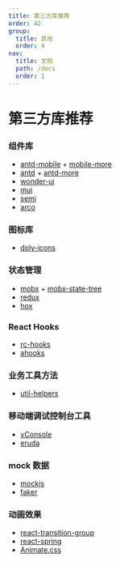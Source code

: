 ```yaml
---
title: 第三方库推荐
order: 42
group:
  title: 其他
  order: 4
nav:
  title: 文档
  path: /docs
  order: 1
---
```


# 第三方库推荐

### 组件库

- [antd-mobile] + [mobile-more]
- [antd] + [antd-more]
- [wonder-ui]
- [mui]
- [semi]
- [arco]

### 图标库

- [doly-icons]

### 状态管理

- [mobx] + [mobx-state-tree]
- [redux]
- [hox]

### React Hooks

- [rc-hooks]
- [ahooks]

### 业务工具方法

- [util-helpers]

### 移动端调试控制台工具

- [vConsole]
- [eruda]

### mock 数据

- [mockjs]
- [faker]

### 动画效果

- [react-transition-group]
- [react-spring]
- [Animate.css]

[vconsole]: https://github.com/Tencent/vConsole
[eruda]: https://github.com/liriliri/eruda
[mockjs]: https://github.com/nuysoft/Mock/wiki
[faker]: https://github.com/faker-js/faker
[hox]: https://github.com/umijs/hox
[mobx]: https://github.com/mobxjs/mobx
[mobx-state-tree]: https://github.com/mobxjs/mobx-state-tree
[redux]: https://github.com/reduxjs/redux
[react-transition-group]: https://reactcommunity.org/react-transition-group/
[react-spring]: https://github.com/react-spring/react-spring
[animate.css]: https://animate.style/
[rc-hooks]: https://doly-dev.github.io/rc-hooks/latest/index.html
[ahooks]: https://ahooks.js.org/
[util-helpers]: https://doly-dev.github.io/util-helpers/index.html
[wonder-ui]: https://github.com/jian263994241/wonder-ui/tree/next
[mui]: https://mui.com/
[antd-mobile]: https://mobile.ant.design/
[mobile-more]: https://doly-dev.github.io/mobile-more/latest/index.html
[antd]: https://ant-design.gitee.io/
[antd-more]: https://doly-dev.github.io/antd-more/latest/index.html
[semi]: https://semi.design/
[arco]: https://arco.design/
[doly-icons]: https://doly-dev.github.io/doly-icons/latest/index.html
